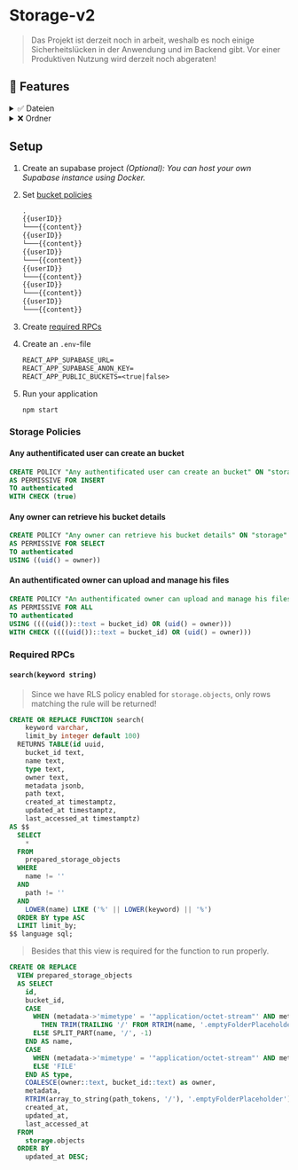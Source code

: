 # Storage-v2

> Das Projekt ist derzeit noch in arbeit, weshalb es noch einige Sicherheitslücken in der Anwendung und im Backend gibt. Vor einer Produktiven Nutzung wird derzeit noch abgeraten!

## :rocket: Features

<details>
  <summary>✅ Dateien</summary>
  Daten mittels Knopfdruck oder Drag-'n-Drop hochladen und später wieder herunterladen, mit privaten Links teilen oder umbennen.
  (Demnächst können auch gleichzeitig mehrere Dateien hochgeladen werden)
</details>

<details>
  <summary>❌ Ordner</summary>
  Man kann als Benutzer Ordner erstellen, hochladen, herunterladen und Dateien darin verschieben und diese umbennen.
</details>

## Setup

1. Create an supabase project
   _(Optional): You can host your own Supabase instance using Docker._

2. Set [bucket policies](#storage-policies)

   ```txt
   .
   {{userID}}
   └───{{content}}
   {{userID}}
   └───{{content}}
   {{userID}}
   └───{{content}}
   {{userID}}
   └───{{content}}
   {{userID}}
   └───{{content}}
   {{userID}}
   └───{{content}}
   ```

3. Create [required RPCs](#required-rpcs)

4. Create an `.env`-file

   ```txt
   REACT_APP_SUPABASE_URL=
   REACT_APP_SUPABASE_ANON_KEY=
   REACT_APP_PUBLIC_BUCKETS=<true|false>
   ```

5. Run your application

   ```shell
   npm start
   ```

### Storage Policies

#### Any authentificated user can create an bucket

```sql
CREATE POLICY "Any authentificated user can create an bucket" ON "storage"."buckets"
AS PERMISSIVE FOR INSERT
TO authenticated
WITH CHECK (true)
```

#### Any owner can retrieve his bucket details

```sql
CREATE POLICY "Any owner can retrieve his bucket details" ON "storage"."buckets"
AS PERMISSIVE FOR SELECT
TO authenticated
USING ((uid() = owner))
```

#### An authentificated owner can upload and manage his files

```sql
CREATE POLICY "An authentificated owner can upload and manage his files" ON "storage"."objects"
AS PERMISSIVE FOR ALL
TO authenticated
USING ((((uid())::text = bucket_id) OR (uid() = owner)))
WITH CHECK ((((uid())::text = bucket_id) OR (uid() = owner)))
```

### Required RPCs

#### `search(keyword string)`

> Since we have RLS policy enabled for `storage.objects`, only rows matching the rule will be returned!

```sql
CREATE OR REPLACE FUNCTION search(
    keyword varchar,
    limit_by integer default 100)
  RETURNS TABLE(id uuid,
    bucket_id text,
    name text,
    type text,
    owner text,
    metadata jsonb,
    path text,
    created_at timestamptz,
    updated_at timestamptz,
    last_accessed_at timestamptz)
AS $$
  SELECT
    *
  FROM
    prepared_storage_objects
  WHERE
    name != ''
  AND
    path != ''
  AND
    LOWER(name) LIKE ('%' || LOWER(keyword) || '%')
  ORDER BY type ASC
  LIMIT limit_by;
$$ language sql;
```

> Besides that this view is required for the function to run properly.

```sql
CREATE OR REPLACE
  VIEW prepared_storage_objects
  AS SELECT
    id,
    bucket_id,
    CASE
      WHEN (metadata->'mimetype' = '"application/octet-stream"' AND metadata->'size' = '0')
        THEN TRIM(TRAILING '/' FROM RTRIM(name, '.emptyFolderPlaceholder'))
      ELSE SPLIT_PART(name, '/', -1)
    END AS name,
    CASE
      WHEN (metadata->'mimetype' = '"application/octet-stream"' AND metadata->'size' = '0') THEN 'FOLDER'
      ELSE 'FILE'
    END AS type,
    COALESCE(owner::text, bucket_id::text) as owner,
    metadata,
    RTRIM(array_to_string(path_tokens, '/'), '.emptyFolderPlaceholder') as path,
    created_at,
    updated_at,
    last_accessed_at
  FROM
    storage.objects
  ORDER BY
    updated_at DESC;
```
